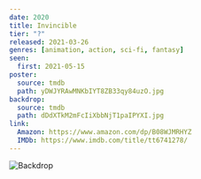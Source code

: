 ```yaml
---
date: 2020
title: Invincible
tier: "?"
released: 2021-03-26
genres: [animation, action, sci-fi, fantasy]
seen:
  first: 2021-05-15
poster:
  source: tmdb
  path: yDWJYRAwMNKbIYT8ZB33qy84uzO.jpg
backdrop:
  source: tmdb
  path: dDdXTkM2mFcIiXbbNjT1paIPYXI.jpg
link:
  Amazon: https://www.amazon.com/dp/B08WJMRHYZ
  IMDb: https://www.imdb.com/title/tt6741278/
---
```


![Backdrop](https://image.tmdb.org/t/p/w1280/6UH52Fmau8RPsMAbQbjwN3wJSCj.jpg "Source: TMDB")
